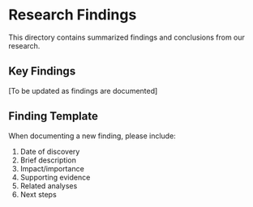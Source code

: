 # Research Findings

This directory contains summarized findings and conclusions from our research.

## Key Findings

[To be updated as findings are documented]

## Finding Template

When documenting a new finding, please include:

1. Date of discovery
2. Brief description
3. Impact/importance
4. Supporting evidence
5. Related analyses
6. Next steps 